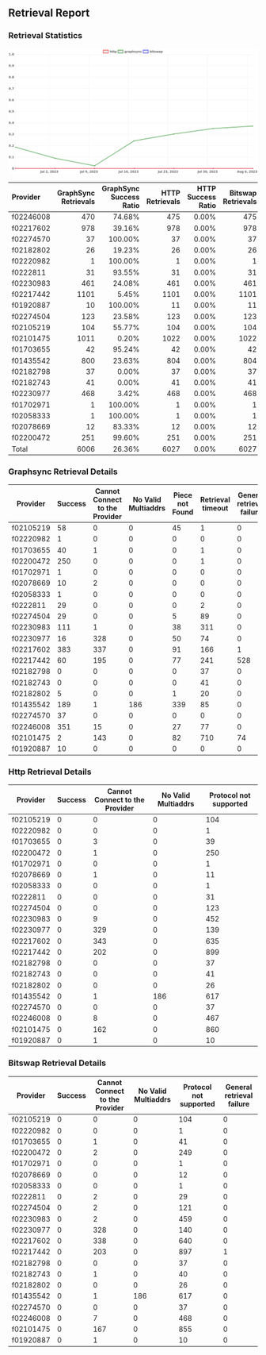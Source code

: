 ## Retrieval Report
### Retrieval Statistics
<img src="https://raw.githubusercontent.com/data-preservation-programs/filplus-checker-assets/main/filecoin-project/filecoin-plus-large-datasets/issues/2045/1691638234675.png"/>

| Provider  | GraphSync Retrievals | GraphSync Success Ratio | HTTP Retrievals | HTTP Success Ratio | Bitswap Retrievals | Bitswap Success Ratio |
| :-------- | -------------------: | ----------------------: | --------------: | -----------------: | -----------------: | --------------------: |
| f02246008 |                  470 |                  74.68% |             475 |              0.00% |                475 |                 0.00% |
| f02217602 |                  978 |                  39.16% |             978 |              0.00% |                978 |                 0.00% |
| f02274570 |                   37 |                 100.00% |              37 |              0.00% |                 37 |                 0.00% |
| f02182802 |                   26 |                  19.23% |              26 |              0.00% |                 26 |                 0.00% |
| f02220982 |                    1 |                 100.00% |               1 |              0.00% |                  1 |                 0.00% |
| f0222811  |                   31 |                  93.55% |              31 |              0.00% |                 31 |                 0.00% |
| f02230983 |                  461 |                  24.08% |             461 |              0.00% |                461 |                 0.00% |
| f02217442 |                 1101 |                   5.45% |            1101 |              0.00% |               1101 |                 0.00% |
| f01920887 |                   10 |                 100.00% |              11 |              0.00% |                 11 |                 0.00% |
| f02274504 |                  123 |                  23.58% |             123 |              0.00% |                123 |                 0.00% |
| f02105219 |                  104 |                  55.77% |             104 |              0.00% |                104 |                 0.00% |
| f02101475 |                 1011 |                   0.20% |            1022 |              0.00% |               1022 |                 0.00% |
| f01703655 |                   42 |                  95.24% |              42 |              0.00% |                 42 |                 0.00% |
| f01435542 |                  800 |                  23.63% |             804 |              0.00% |                804 |                 0.00% |
| f02182798 |                   37 |                   0.00% |              37 |              0.00% |                 37 |                 0.00% |
| f02182743 |                   41 |                   0.00% |              41 |              0.00% |                 41 |                 0.00% |
| f02230977 |                  468 |                   3.42% |             468 |              0.00% |                468 |                 0.00% |
| f01702971 |                    1 |                 100.00% |               1 |              0.00% |                  1 |                 0.00% |
| f02058333 |                    1 |                 100.00% |               1 |              0.00% |                  1 |                 0.00% |
| f02078669 |                   12 |                  83.33% |              12 |              0.00% |                 12 |                 0.00% |
| f02200472 |                  251 |                  99.60% |             251 |              0.00% |                251 |                 0.00% |
| Total     |                 6006 |                  26.36% |            6027 |              0.00% |               6027 |                 0.00% |

### Graphsync Retrieval Details
| Provider  | Success | Cannot Connect to the Provider | No Valid Multiaddrs | Piece not Found | Retrieval timeout | General retrieval failure |
| --------- | ------- | ------------------------------ | ------------------- | --------------- | ----------------- | ------------------------- |
| f02105219 | 58      | 0                              | 0                   | 45              | 1                 | 0                         |
| f02220982 | 1       | 0                              | 0                   | 0               | 0                 | 0                         |
| f01703655 | 40      | 1                              | 0                   | 0               | 1                 | 0                         |
| f02200472 | 250     | 0                              | 0                   | 0               | 1                 | 0                         |
| f01702971 | 1       | 0                              | 0                   | 0               | 0                 | 0                         |
| f02078669 | 10      | 2                              | 0                   | 0               | 0                 | 0                         |
| f02058333 | 1       | 0                              | 0                   | 0               | 0                 | 0                         |
| f0222811  | 29      | 0                              | 0                   | 0               | 2                 | 0                         |
| f02274504 | 29      | 0                              | 0                   | 5               | 89                | 0                         |
| f02230983 | 111     | 1                              | 0                   | 38              | 311               | 0                         |
| f02230977 | 16      | 328                            | 0                   | 50              | 74                | 0                         |
| f02217602 | 383     | 337                            | 0                   | 91              | 166               | 1                         |
| f02217442 | 60      | 195                            | 0                   | 77              | 241               | 528                       |
| f02182798 | 0       | 0                              | 0                   | 0               | 37                | 0                         |
| f02182743 | 0       | 0                              | 0                   | 0               | 41                | 0                         |
| f02182802 | 5       | 0                              | 0                   | 1               | 20                | 0                         |
| f01435542 | 189     | 1                              | 186                 | 339             | 85                | 0                         |
| f02274570 | 37      | 0                              | 0                   | 0               | 0                 | 0                         |
| f02246008 | 351     | 15                             | 0                   | 27              | 77                | 0                         |
| f02101475 | 2       | 143                            | 0                   | 82              | 710               | 74                        |
| f01920887 | 10      | 0                              | 0                   | 0               | 0                 | 0                         |

### Http Retrieval Details
| Provider  | Success | Cannot Connect to the Provider | No Valid Multiaddrs | Protocol not supported |
| --------- | ------- | ------------------------------ | ------------------- | ---------------------- |
| f02105219 | 0       | 0                              | 0                   | 104                    |
| f02220982 | 0       | 0                              | 0                   | 1                      |
| f01703655 | 0       | 3                              | 0                   | 39                     |
| f02200472 | 0       | 1                              | 0                   | 250                    |
| f01702971 | 0       | 0                              | 0                   | 1                      |
| f02078669 | 0       | 1                              | 0                   | 11                     |
| f02058333 | 0       | 0                              | 0                   | 1                      |
| f0222811  | 0       | 0                              | 0                   | 31                     |
| f02274504 | 0       | 0                              | 0                   | 123                    |
| f02230983 | 0       | 9                              | 0                   | 452                    |
| f02230977 | 0       | 329                            | 0                   | 139                    |
| f02217602 | 0       | 343                            | 0                   | 635                    |
| f02217442 | 0       | 202                            | 0                   | 899                    |
| f02182798 | 0       | 0                              | 0                   | 37                     |
| f02182743 | 0       | 0                              | 0                   | 41                     |
| f02182802 | 0       | 0                              | 0                   | 26                     |
| f01435542 | 0       | 1                              | 186                 | 617                    |
| f02274570 | 0       | 0                              | 0                   | 37                     |
| f02246008 | 0       | 8                              | 0                   | 467                    |
| f02101475 | 0       | 162                            | 0                   | 860                    |
| f01920887 | 0       | 1                              | 0                   | 10                     |

### Bitswap Retrieval Details
| Provider  | Success | Cannot Connect to the Provider | No Valid Multiaddrs | Protocol not supported | General retrieval failure |
| --------- | ------- | ------------------------------ | ------------------- | ---------------------- | ------------------------- |
| f02105219 | 0       | 0                              | 0                   | 104                    | 0                         |
| f02220982 | 0       | 0                              | 0                   | 1                      | 0                         |
| f01703655 | 0       | 1                              | 0                   | 41                     | 0                         |
| f02200472 | 0       | 2                              | 0                   | 249                    | 0                         |
| f01702971 | 0       | 0                              | 0                   | 1                      | 0                         |
| f02078669 | 0       | 0                              | 0                   | 12                     | 0                         |
| f02058333 | 0       | 0                              | 0                   | 1                      | 0                         |
| f0222811  | 0       | 2                              | 0                   | 29                     | 0                         |
| f02274504 | 0       | 2                              | 0                   | 121                    | 0                         |
| f02230983 | 0       | 2                              | 0                   | 459                    | 0                         |
| f02230977 | 0       | 328                            | 0                   | 140                    | 0                         |
| f02217602 | 0       | 338                            | 0                   | 640                    | 0                         |
| f02217442 | 0       | 203                            | 0                   | 897                    | 1                         |
| f02182798 | 0       | 0                              | 0                   | 37                     | 0                         |
| f02182743 | 0       | 1                              | 0                   | 40                     | 0                         |
| f02182802 | 0       | 0                              | 0                   | 26                     | 0                         |
| f01435542 | 0       | 1                              | 186                 | 617                    | 0                         |
| f02274570 | 0       | 0                              | 0                   | 37                     | 0                         |
| f02246008 | 0       | 7                              | 0                   | 468                    | 0                         |
| f02101475 | 0       | 167                            | 0                   | 855                    | 0                         |
| f01920887 | 0       | 1                              | 0                   | 10                     | 0                         |
